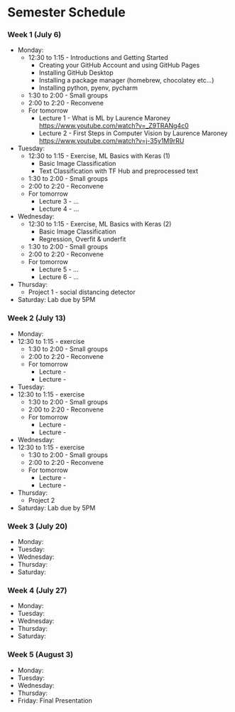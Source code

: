# Semester Schedule

### Week 1 (July 6)

- Monday:
	- 12:30 to 1:15 - Introductions and Getting Started
		- Creating your GitHub Account and using GitHub Pages
		- Installing GitHub Desktop
		- Installing a package manager (homebrew, chocolatey etc...)
		- Installing python, pyenv, pycharm
	- 1:30 to 2:00 - Small groups
	- 2:00 to 2:20 - Reconvene
	- For tomorrow
		- Lecture 1 - What is ML by Laurence Maroney https://www.youtube.com/watch?v=_Z9TRANg4c0
		- Lecture 2 - First Steps in Computer Vision by Laurence Maroney https://www.youtube.com/watch?v=j-35y1M9rRU
- Tuesday:
	- 12:30 to 1:15 - Exercise, ML Basics with Keras (1)
		- Basic Image Classification
		- Text Classification with TF Hub and preprocessed text
	- 1:30 to 2:00 - Small groups
	- 2:00 to 2:20 - Reconvene
	- For tomorrow
		- Lecture 3 - ...
		- Lecture 4 - ...
- Wednesday:
	- 12:30 to 1:15 - Exercise, ML Basics with Keras (2)
		- Basic Image Classification
		- Regression, Overfit & underfit
	- 1:30 to 2:00 - Small groups
	- 2:00 to 2:20 - Reconvene
	- For tomorrow
		- Lecture 5 - ...
		- Lecture 6 - ...
- Thursday:
	- Project 1 - social distancing detector
- Saturday:  Lab due by 5PM

### Week 2 (July 13)

- Monday: 
 - 12:30 to 1:15 - exercise
	- 1:30 to 2:00 - Small groups
	- 2:00 to 2:20 - Reconvene
	- For tomorrow
	  - Lecture  - 
	  - Lecture  - 
- Tuesday: 
 - 12:30 to 1:15 - exercise
	- 1:30 to 2:00 - Small groups
	- 2:00 to 2:20 - Reconvene
	- For tomorrow
	  - Lecture  - 
	  - Lecture  - 
- Wednesday: 
 - 12:30 to 1:15 - exercise
	- 1:30 to 2:00 - Small groups
	- 2:00 to 2:20 - Reconvene
	- For tomorrow
	  - Lecture  - 
	  - Lecture  - 
- Thursday: 
	- Project 2 
- Saturday: Lab due by 5PM


### Week 3 (July 20)

- Monday:
- Tuesday: 
- Wednesday: 
- Thursday: 
- Saturday: 


### Week 4 (July 27)

- Monday:
- Tuesday: 
- Wednesday: 
- Thursday: 
- Saturday: 

### Week 5 (August 3)

- Monday:
- Tuesday: 
- Wednesday: 
- Thursday: 
- Friday: Final Presentation